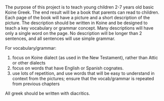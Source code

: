 The purpose of this project is to teach young children 2-7 years old basic Koine Greek.
The end result will be a book that parents can read to children.
Each page of the book will have a picture and a short description of the picture.
The description should be written in Koine and be designed to teach a key vocabulary or grammar concept.
Many descriptions will have only a single word on the page.
No description will be longer than 2 sentences,
and all sentences will use simple grammar.

For vocabulary/grammar:
1. focus on Koine dialect (as used in the New Testament), rather than Attic or other dialects
2. focus on words that have English or Spanish cognates.
3. use lots of repetition, and use words that will be easy to understand in context from the pictures; ensure that the vocab/grammar is repeated from previous chapters

All greek should be written with diacritics.

